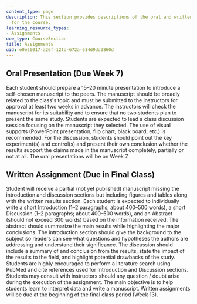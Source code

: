 ```yaml
---
content_type: page
description: This section provides descriptions of the oral and written assignments
  for the course.
learning_resource_types:
- Assignments
ocw_type: CourseSection
title: Assignments
uid: e0e26017-a26f-12fd-672a-614d9dd3860d
---
```


Oral Presentation (Due Week 7)
------------------------------

Each student should prepare a 15–20 minute presentation to introduce a self-chosen manuscript to the peers. The manuscript should be broadly related to the class's topic and must be submitted to the instructors for approval at least two weeks in advance. The instructors will check the manuscript for its suitability and to ensure that no two students plan to present the same study. Students are expected to lead a class discussion session focusing on the manuscript they selected. The use of visual supports (PowerPoint presentation, flip chart, black board, etc.) is recommended. For the discussion, students should point out the key experiment(s) and control(s) and present their own conclusion whether the results support the claims made in the manuscript completely, partially or not at all. The oral presentations will be on Week 7.

Written Assignment (Due in Final Class)
---------------------------------------

Student will receive a partial (not yet published) manuscript missing the introduction and discussion sections but including figures and tables along with the written results section. Each student is expected to individually write a short Introduction (1–2 paragraphs; about 400–500 words), a short Discussion (1–2 paragraphs; about 400–500 words), and an Abstract (should not exceed 300 words) based on the information received. The abstract should summarize the main results while highlighting the major conclusions. The introduction section should give the background to the subject so readers can see what questions and hypotheses the authors are addressing and understand their significance. The discussion should include a summary of and conclusion from the results, state the impact of the results to the field, and highlight potential drawbacks of the study. Students are highly encouraged to perform a literature search using PubMed and cite references used for Introduction and Discussion sections. Students may consult with instructors should any question / doubt arise during the execution of the assignment. The main objective is to help students learn to interpret data and write a manuscript. Written assignments will be due at the beginning of the final class period (Week 13).